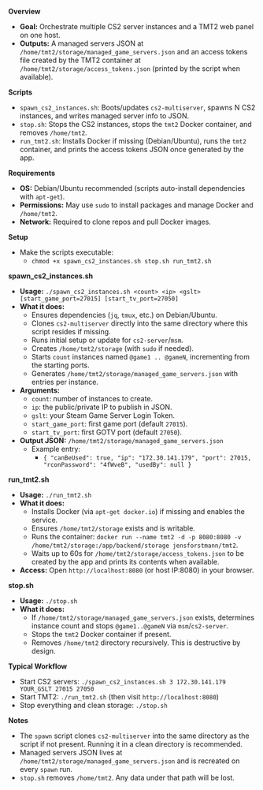 **Overview**
- **Goal:** Orchestrate multiple CS2 server instances and a TMT2 web panel on one host.
- **Outputs:** A managed servers JSON at `/home/tmt2/storage/managed_game_servers.json` and an access tokens file created by the TMT2 container at `/home/tmt2/storage/access_tokens.json` (printed by the script when available).

**Scripts**
- `spawn_cs2_instances.sh`: Boots/updates `cs2-multiserver`, spawns N CS2 instances, and writes managed server info to JSON.
- `stop.sh`: Stops the CS2 instances, stops the `tmt2` Docker container, and removes `/home/tmt2`.
- `run_tmt2.sh`: Installs Docker if missing (Debian/Ubuntu), runs the `tmt2` container, and prints the access tokens JSON once generated by the app.

**Requirements**
- **OS:** Debian/Ubuntu recommended (scripts auto-install dependencies with `apt-get`).
- **Permissions:** May use `sudo` to install packages and manage Docker and `/home/tmt2`.
- **Network:** Required to clone repos and pull Docker images.

**Setup**
- Make the scripts executable:
  - `chmod +x spawn_cs2_instances.sh stop.sh run_tmt2.sh`

**spawn_cs2_instances.sh**
- **Usage:** `./spawn_cs2_instances.sh <count> <ip> <gslt> [start_game_port=27015] [start_tv_port=27050]`
- **What it does:**
  - Ensures dependencies (`jq`, `tmux`, etc.) on Debian/Ubuntu.
  - Clones `cs2-multiserver` directly into the same directory where this script resides if missing.
  - Runs initial setup or update for `cs2-server`/`msm`.
  - Creates `/home/tmt2/storage` (with `sudo` if needed).
  - Starts `count` instances named `@game1 .. @gameN`, incrementing from the starting ports.
  - Generates `/home/tmt2/storage/managed_game_servers.json` with entries per instance.
- **Arguments:**
  - `count`: number of instances to create.
  - `ip`: the public/private IP to publish in JSON.
  - `gslt`: your Steam Game Server Login Token.
  - `start_game_port`: first game port (default `27015`).
  - `start_tv_port`: first GOTV port (default `27050`).
- **Output JSON:** `/home/tmt2/storage/managed_game_servers.json`
  - Example entry:
    - `{ "canBeUsed": true, "ip": "172.30.141.179", "port": 27015, "rconPassword": "4fWveB", "usedBy": null }`

**run_tmt2.sh**
- **Usage:** `./run_tmt2.sh`
- **What it does:**
  - Installs Docker (via `apt-get docker.io`) if missing and enables the service.
  - Ensures `/home/tmt2/storage` exists and is writable.
  - Runs the container: `docker run --name tmt2 -d -p 8080:8080 -v /home/tmt2/storage:/app/backend/storage jensforstmann/tmt2`.
  - Waits up to 60s for `/home/tmt2/storage/access_tokens.json` to be created by the app and prints its contents when available.
- **Access:** Open `http://localhost:8080` (or host IP:8080) in your browser.

**stop.sh**
- **Usage:** `./stop.sh`
- **What it does:**
  - If `/home/tmt2/storage/managed_game_servers.json` exists, determines instance count and stops `@game1..@gameN` via `msm`/`cs2-server`.
  - Stops the `tmt2` Docker container if present.
  - Removes `/home/tmt2` directory recursively. This is destructive by design.

**Typical Workflow**
- Start CS2 servers: `./spawn_cs2_instances.sh 3 172.30.141.179 YOUR_GSLT 27015 27050`
- Start TMT2: `./run_tmt2.sh` (then visit `http://localhost:8080`)
- Stop everything and clean storage: `./stop.sh`

**Notes**
- The `spawn` script clones `cs2-multiserver` into the same directory as the script if not present. Running it in a clean directory is recommended.
- Managed servers JSON lives at `/home/tmt2/storage/managed_game_servers.json` and is recreated on every `spawn` run.
- `stop.sh` removes `/home/tmt2`. Any data under that path will be lost.
